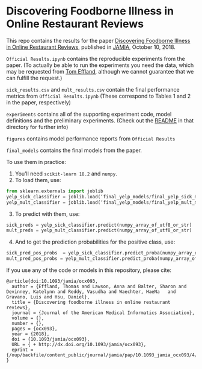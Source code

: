 # Discovering Foodborne Illness in Online Restaurant Reviews

This repo contains the results for the paper [Discovering Foodborne Illness in Online Restaurant Reviews](https://academic.oup.com/jamia/advance-article/doi/10.1093/jamia/ocx093/4725036), published in [JAMIA](https://academic.oup.com/jamia
), October 10, 2018.

`Official Results.ipynb` contains the reproducible experiments from the paper. (To actually be able to run the experiments you need the data, which may be requested from [Tom Effland](mailto:teffland.cs.columbia.edu), although we cannot guarantee that we can fulfill the request.)

`sick_results.csv` and `mult_results.csv` contain the final performance metrics from `Official Results.ipynb` (These correspond to Tables 1 and 2 in the paper, respectively)

`experiments`  contains all of the supporting experiment code, model definitions and the preliminary experiments. (Check out the [README](experiments/README.md) in that directory for further info)

`figures` contains model performance reports from `Official Results`

`final_models` contains the final models from the paper.

To use them in practice:

1. You’ll need `scikit-learn 18.2` and `numpy`.
2. To load them, use:

```python
from sklearn.externals import joblib
yelp_sick_classifier = joblib.load(‘final_yelp_models/final_yelp_sick_model.gz’)
yelp_mult_classifier = joblib.load(‘final_yelp_models/final_yelp_mult_model.gz’)
```

3. To predict with them, use:

```python
sick_preds = yelp_sick_classifier.predict(numpy_array_of_utf8_or_str) 
mult_preds = yelp_mult_classifier.predict(numpy_array_of_utf8_or_str)
```

4. And to get the prediction probabilities for the positive class, use:

```python
sick_pred_pos_probs  = yelp_sick_classifier.predict_proba(numpy_array_of_utf8_or_str)[:,1]
mult_pred_pos_probs = yelp_mult_classifier.predict_proba(numpy_array_of_utf8_or_str)[:,1]
```

If you use any of the code or models in this repository, please cite:
```
@article{doi:10.1093/jamia/ocx093,
  author = {Effland, Thomas and Lawson, Anna and Balter, Sharon and Devinney, Katelynn and Reddy, Vasudha and Waechter, HaeNa   and Gravano, Luis and Hsu, Daniel},
  title = {Discovering foodborne illness in online restaurant reviews},
  journal = {Journal of the American Medical Informatics Association},
  volume = {},
  number = {},
  pages = {ocx093},
  year = {2018},
  doi = {10.1093/jamia/ocx093},
  URL = { + http://dx.doi.org/10.1093/jamia/ocx093},
  eprint = {/oup/backfile/content_public/journal/jamia/pap/10.1093_jamia_ocx093/4/ocx093.pdf}
}
```
